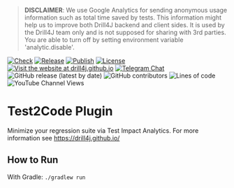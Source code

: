 > **DISCLAIMER**: We use Google Analytics for sending anonymous usage information such as total time saved by tests.
> This information might help us to improve both Drill4J backend and client sides. It is used by the
> Drill4J team only and is not supposed for sharing with 3rd parties.
> You are able to turn off by setting environment variable 'analytic.disable'.

[![Check](https://github.com/Drill4J/test2code-plugin/actions/workflows/check.yml/badge.svg)](https://github.com/Drill4J/test2code-plugin/actions/workflows/check.yml)
[![Release](https://github.com/Drill4J/test2code-plugin/actions/workflows/release.yml/badge.svg)](https://github.com/Drill4J/test2code-plugin/actions/workflows/release.yml)
[![Publish](https://github.com/Drill4J/test2code-plugin/actions/workflows/publish.yml/badge.svg)](https://github.com/Drill4J/test2code-plugin/actions/workflows/publish.yml)
[![License](https://img.shields.io/github/license/Drill4J/test2code-plugin)](LICENSE)
[![Visit the website at drill4j.github.io](https://img.shields.io/badge/visit-website-green.svg?logo=firefox)](https://drill4j.github.io/)
[![Telegram Chat](https://img.shields.io/badge/Chat%20on-Telegram-brightgreen.svg)](https://t.me/drill4j)
![GitHub release (latest by date)](https://img.shields.io/github/v/release/Drill4J/test2code-plugin)
![GitHub contributors](https://img.shields.io/github/contributors/Drill4J/test2code-plugin)
![Lines of code](https://img.shields.io/tokei/lines/github/Drill4J/test2code-plugin)
![YouTube Channel Views](https://img.shields.io/youtube/channel/views/UCJtegUnUHr0bO6icF1CYjKw?style=social)

# Test2Code Plugin

Minimize your regression suite via Test Impact Analytics.
For more information see https://drill4j.github.io/

## How to Run

With Gradle:
`./gradlew run`
